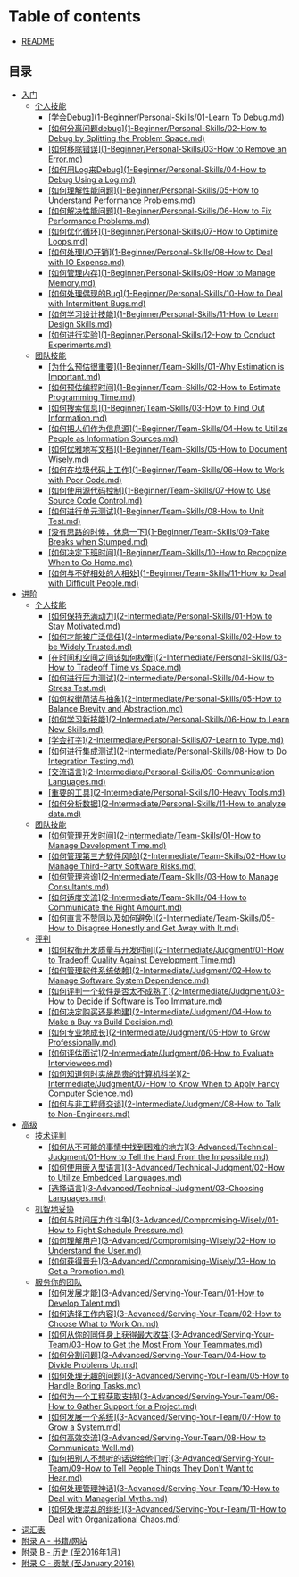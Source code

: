 # Table of contents

* [README](README.md)

## 目录

* [入门](1-Beginner/README.md)
  * [个人技能](mu-lu/1-beginner/ge-ren-ji-neng/README.md)
    * [\[学会Debug\](1-Beginner/Personal-Skills/01-Learn To Debug.md)](mu-lu/1-beginner/ge-ren-ji-neng/xue-hui-debug1beginnerpersonalskills01learn-to-debug.md.md)
    * [\[如何分离问题debug\](1-Beginner/Personal-Skills/02-How to Debug by Splitting the Problem Space.md)](mu-lu/1-beginner/ge-ren-ji-neng/ru-he-fen-li-wen-ti-debug1beginnerpersonalskills02how-to-debug-by-splitting-the-problem-space.md.md)
    * [\[如何移除错误\](1-Beginner/Personal-Skills/03-How to Remove an Error.md)](mu-lu/1-beginner/ge-ren-ji-neng/ru-he-yi-chu-cuo-wu-1beginnerpersonalskills03how-to-remove-an-error.md.md)
    * [\[如何用Log来Debug\](1-Beginner/Personal-Skills/04-How to Debug Using a Log.md)](mu-lu/1-beginner/ge-ren-ji-neng/ru-he-yong-log-lai-debug1beginnerpersonalskills04how-to-debug-usingalog.md.md)
    * [\[如何理解性能问题\](1-Beginner/Personal-Skills/05-How to Understand Performance Problems.md)](mu-lu/1-beginner/ge-ren-ji-neng/ru-he-li-jie-xing-neng-wen-ti-1beginnerpersonalskills05how-to-understand-performance-problems.md.md)
    * [\[如何解决性能问题\](1-Beginner/Personal-Skills/06-How to Fix Performance Problems.md)](mu-lu/1-beginner/ge-ren-ji-neng/ru-he-jie-jue-xing-neng-wen-ti-1beginnerpersonalskills06how-to-fix-performance-problems.md.md)
    * [\[如何优化循环\](1-Beginner/Personal-Skills/07-How to Optimize Loops.md)](mu-lu/1-beginner/ge-ren-ji-neng/ru-he-you-hua-xun-huan-1beginnerpersonalskills07how-to-optimize-loops.md.md)
    * [\[如何处理I/O开销\](1-Beginner/Personal-Skills/08-How to Deal with IO Expense.md)](mu-lu/1-beginner/ge-ren-ji-neng/ru-he-chu-li-io-kai-xiao-1beginnerpersonalskills08how-to-deal-with-io-expense.md.md)
    * [\[如何管理内存\](1-Beginner/Personal-Skills/09-How to Manage Memory.md)](mu-lu/1-beginner/ge-ren-ji-neng/ru-he-guan-li-nei-cun-1beginnerpersonalskills09how-to-manage-memory.md.md)
    * [\[如何处理偶现的Bug\](1-Beginner/Personal-Skills/10-How to Deal with Intermittent Bugs.md)](mu-lu/1-beginner/ge-ren-ji-neng/ru-he-chu-li-ou-xian-de-bug1beginnerpersonalskills10how-to-deal-with-intermittent-bugs.md.md)
    * [\[如何学习设计技能\](1-Beginner/Personal-Skills/11-How to Learn Design Skills.md)](mu-lu/1-beginner/ge-ren-ji-neng/ru-he-xue-xi-she-ji-ji-neng-1beginnerpersonalskills11how-to-learn-design-skills.md.md)
    * [\[如何进行实验\](1-Beginner/Personal-Skills/12-How to Conduct Experiments.md)](mu-lu/1-beginner/ge-ren-ji-neng/ru-he-jin-xing-shi-yan-1beginnerpersonalskills12how-to-conduct-experiments.md.md)
  * [团队技能](mu-lu/1-beginner/tuan-dui-ji-neng/README.md)
    * [\[为什么预估很重要\](1-Beginner/Team-Skills/01-Why Estimation is Important.md)](mu-lu/1-beginner/tuan-dui-ji-neng/wei-shen-me-yu-gu-hen-zhong-yao-1beginnerteamskills01why-estimation-is-important.md.md)
    * [\[如何预估编程时间\](1-Beginner/Team-Skills/02-How to Estimate Programming Time.md)](mu-lu/1-beginner/tuan-dui-ji-neng/ru-he-yu-gu-bian-cheng-shi-jian-1beginnerteamskills02how-to-estimate-programming-time.md.md)
    * [\[如何搜索信息\](1-Beginner/Team-Skills/03-How to Find Out Information.md)](mu-lu/1-beginner/tuan-dui-ji-neng/ru-he-sou-suo-xin-xi-1beginnerteamskills03how-to-find-out-information.md.md)
    * [\[如何把人们作为信息源\](1-Beginner/Team-Skills/04-How to Utilize People as Information Sources.md)](mu-lu/1-beginner/tuan-dui-ji-neng/ru-he-ba-ren-men-zuo-wei-xin-xi-yuan-1beginnerteamskills04how-to-utilize-people-as-information-sourc.md)
    * [\[如何优雅地写文档\](1-Beginner/Team-Skills/05-How to Document Wisely.md)](mu-lu/1-beginner/tuan-dui-ji-neng/ru-he-you-ya-di-xie-wen-dang-1beginnerteamskills05how-to-document-wisely.md.md)
    * [\[如何在垃圾代码上工作\](1-Beginner/Team-Skills/06-How to Work with Poor Code.md)](mu-lu/1-beginner/tuan-dui-ji-neng/ru-he-zai-la-ji-dai-ma-shang-gong-zuo-1beginnerteamskills06how-to-work-with-poor-code.md.md)
    * [\[如何使用源代码控制\](1-Beginner/Team-Skills/07-How to Use Source Code Control.md)](mu-lu/1-beginner/tuan-dui-ji-neng/ru-he-shi-yong-yuan-dai-ma-kong-zhi-1beginnerteamskills07how-to-use-source-code-control.md.md)
    * [\[如何进行单元测试\](1-Beginner/Team-Skills/08-How to Unit Test.md)](mu-lu/1-beginner/tuan-dui-ji-neng/ru-he-jin-xing-dan-yuan-ce-shi-1beginnerteamskills08how-to-unit-test.md.md)
    * [\[没有思路的时候，休息一下\](1-Beginner/Team-Skills/09-Take Breaks when Stumped.md)](mu-lu/1-beginner/tuan-dui-ji-neng/mei-you-si-lu-de-shi-hou-xiu-xi-yi-xia-1beginnerteamskills09take-breaks-when-stumped.md.md)
    * [\[如何决定下班时间\](1-Beginner/Team-Skills/10-How to Recognize When to Go Home.md)](mu-lu/1-beginner/tuan-dui-ji-neng/ru-he-jue-ding-xia-ban-shi-jian-1beginnerteamskills10how-to-recognize-when-to-go-home.md.md)
    * [\[如何与不好相处的人相处\](1-Beginner/Team-Skills/11-How to Deal with Difficult People.md)](mu-lu/1-beginner/tuan-dui-ji-neng/ru-he-yu-bu-hao-xiang-chu-de-ren-xiang-chu-1beginnerteamskills11how-to-deal-with-difficult-people.md.md)
* [进阶](2-Intermediate/README.md)
  * [个人技能](mu-lu/2-intermediate/ge-ren-ji-neng/README.md)
    * [\[如何保持充满动力\](2-Intermediate/Personal-Skills/01-How to Stay Motivated.md)](mu-lu/2-intermediate/ge-ren-ji-neng/ru-he-bao-chi-chong-man-dong-li-2intermediatepersonalskills01how-to-stay-motivated.md.md)
    * [\[如何才能被广泛信任\](2-Intermediate/Personal-Skills/02-How to be Widely Trusted.md)](mu-lu/2-intermediate/ge-ren-ji-neng/ru-he-cai-neng-bei-guang-fan-xin-ren-2intermediatepersonalskills02how-to-be-widely-trusted.md.md)
    * [\[在时间和空间之间该如何权衡\](2-Intermediate/Personal-Skills/03-How to Tradeoff Time vs Space.md)](mu-lu/2-intermediate/ge-ren-ji-neng/zai-shi-jian-he-kong-jian-zhi-jian-gai-ru-he-quan-heng-2intermediatepersonalskills03how-to-tradeoff.md)
    * [\[如何进行压力测试\](2-Intermediate/Personal-Skills/04-How to Stress Test.md)](mu-lu/2-intermediate/ge-ren-ji-neng/ru-he-jin-xing-ya-li-ce-shi-2intermediatepersonalskills04how-to-stress-test.md.md)
    * [\[如何权衡简洁与抽象\](2-Intermediate/Personal-Skills/05-How to Balance Brevity and Abstraction.md)](mu-lu/2-intermediate/ge-ren-ji-neng/ru-he-quan-heng-jian-jie-yu-chou-xiang-2intermediatepersonalskills05how-to-balance-brevity-and-abstr.md)
    * [\[如何学习新技能\](2-Intermediate/Personal-Skills/06-How to Learn New Skills.md)](mu-lu/2-intermediate/ge-ren-ji-neng/ru-he-xue-xi-xin-ji-neng-2intermediatepersonalskills06how-to-learn-new-skills.md.md)
    * [\[学会打字\](2-Intermediate/Personal-Skills/07-Learn to Type.md)](mu-lu/2-intermediate/ge-ren-ji-neng/xue-hui-da-zi-2intermediatepersonalskills07learn-to-type.md.md)
    * [\[如何进行集成测试\](2-Intermediate/Personal-Skills/08-How to Do Integration Testing.md)](mu-lu/2-intermediate/ge-ren-ji-neng/ru-he-jin-xing-ji-cheng-ce-shi-2intermediatepersonalskills08how-to-do-integration-testing.md.md)
    * [\[交流语言\](2-Intermediate/Personal-Skills/09-Communication Languages.md)](mu-lu/2-intermediate/ge-ren-ji-neng/jiao-liu-yu-yan-2intermediatepersonalskills09communication-languages.md.md)
    * [\[重要的工具\](2-Intermediate/Personal-Skills/10-Heavy Tools.md)](mu-lu/2-intermediate/ge-ren-ji-neng/zhong-yao-de-gong-ju-2intermediatepersonalskills10heavy-tools.md.md)
    * [\[如何分析数据\](2-Intermediate/Personal-Skills/11-How to analyze data.md)](mu-lu/2-intermediate/ge-ren-ji-neng/ru-he-fen-xi-shu-ju-2intermediatepersonalskills11how-to-analyze-data.md.md)
  * [团队技能](mu-lu/2-intermediate/tuan-dui-ji-neng/README.md)
    * [\[如何管理开发时间\](2-Intermediate/Team-Skills/01-How to Manage Development Time.md)](mu-lu/2-intermediate/tuan-dui-ji-neng/ru-he-guan-li-kai-fa-shi-jian-2intermediateteamskills01how-to-manage-development-time.md.md)
    * [\[如何管理第三方软件风险\](2-Intermediate/Team-Skills/02-How to Manage Third-Party Software Risks.md)](mu-lu/2-intermediate/tuan-dui-ji-neng/ru-he-guan-li-di-san-fang-ruan-jian-feng-xian-2intermediateteamskills02how-to-manage-thirdparty-soft.md)
    * [\[如何管理咨询\](2-Intermediate/Team-Skills/03-How to Manage Consultants.md)](mu-lu/2-intermediate/tuan-dui-ji-neng/ru-he-guan-li-zi-xun-2intermediateteamskills03how-to-manage-consultants.md.md)
    * [\[如何适度交流\](2-Intermediate/Team-Skills/04-How to Communicate the Right Amount.md)](mu-lu/2-intermediate/tuan-dui-ji-neng/ru-he-shi-du-jiao-liu-2intermediateteamskills04how-to-communicate-the-right-amount.md.md)
    * [\[如何直言不赞同以及如何避免\](2-Intermediate/Team-Skills/05-How to Disagree Honestly and Get Away with It.md)](mu-lu/2-intermediate/tuan-dui-ji-neng/ru-he-zhi-yan-bu-zan-tong-yi-ji-ru-he-bi-mian-2intermediateteamskills05how-to-disagree-honestly-and.md)
  * [评判](mu-lu/2-intermediate/ping-pan/README.md)
    * [\[如何权衡开发质量与开发时间\](2-Intermediate/Judgment/01-How to Tradeoff Quality Against Development Time.md)](mu-lu/2-intermediate/ping-pan/ru-he-quan-heng-kai-fa-zhi-liang-yu-kai-fa-shi-jian-2intermediatejudgment01how-to-tradeoff-quality-a.md)
    * [\[如何管理软件系统依赖\](2-Intermediate/Judgment/02-How to Manage Software System Dependence.md)](mu-lu/2-intermediate/ping-pan/ru-he-guan-li-ruan-jian-xi-tong-yi-lai-2intermediatejudgment02how-to-manage-software-system-dependen.md)
    * [\[如何评判一个软件是否太不成熟了\](2-Intermediate/Judgment/03-How to Decide if Software is Too Immature.md)](mu-lu/2-intermediate/ping-pan/ru-he-ping-pan-yi-ge-ruan-jian-shi-fou-tai-bu-cheng-shu-le-2intermediatejudgment03how-to-decide-if-s.md)
    * [\[如何决定购买还是构建\](2-Intermediate/Judgment/04-How to Make a Buy vs Build Decision.md)](mu-lu/2-intermediate/ping-pan/ru-he-jue-ding-gou-mai-hai-shi-gou-jian-2intermediatejudgment04how-to-makeabuy-vs-build-decision.md.md)
    * [\[如何专业地成长\](2-Intermediate/Judgment/05-How to Grow Professionally.md)](mu-lu/2-intermediate/ping-pan/ru-he-zhuan-ye-di-cheng-zhang-2intermediatejudgment05how-to-grow-professionally.md.md)
    * [\[如何评估面试\](2-Intermediate/Judgment/06-How to Evaluate Interviewees.md)](mu-lu/2-intermediate/ping-pan/ru-he-ping-gu-mian-shi-2intermediatejudgment06how-to-evaluate-interviewees.md.md)
    * [\[如何知道何时实施昂贵的计算机科学\](2-Intermediate/Judgment/07-How to Know When to Apply Fancy Computer Science.md)](mu-lu/2-intermediate/ping-pan/ru-he-zhi-dao-he-shi-shi-shi-ang-gui-de-ji-suan-ji-ke-xue-2intermediatejudgment07how-to-know-when-to.md)
    * [\[如何与非工程师交谈\](2-Intermediate/Judgment/08-How to Talk to Non-Engineers.md)](mu-lu/2-intermediate/ping-pan/ru-he-yu-fei-gong-cheng-shi-jiao-tan-2intermediatejudgment08how-to-talk-to-nonengineers.md.md)
* [高级](3-Advanced/README.md)
  * [技术评判](mu-lu/3-advanced/ji-shu-ping-pan/README.md)
    * [\[如何从不可能的事情中找到困难的地方\](3-Advanced/Technical-Judgment/01-How to Tell the Hard From the Impossible.md)](mu-lu/3-advanced/ji-shu-ping-pan/ru-he-cong-bu-ke-neng-de-shi-qing-zhong-zhao-dao-kun-nan-de-di-fang-3advancedtechnicaljudgment01how.md)
    * [\[如何使用嵌入型语言\](3-Advanced/Technical-Judgment/02-How to Utilize Embedded Languages.md)](mu-lu/3-advanced/ji-shu-ping-pan/ru-he-shi-yong-qian-ru-xing-yu-yan-3advancedtechnicaljudgment02how-to-utilize-embedded-languages.md.md)
    * [\[选择语言\](3-Advanced/Technical-Judgment/03-Choosing Languages.md)](mu-lu/3-advanced/ji-shu-ping-pan/xuan-ze-yu-yan-3advancedtechnicaljudgment03choosing-languages.md.md)
  * [机智地妥协](mu-lu/3-advanced/ji-zhi-di-tuo-xie/README.md)
    * [\[如何与时间压力作斗争\](3-Advanced/Compromising-Wisely/01-How to Fight Schedule Pressure.md)](mu-lu/3-advanced/ji-zhi-di-tuo-xie/ru-he-yu-shi-jian-ya-li-zuo-dou-zheng-3advancedcompromisingwisely01how-to-fight-schedule-pressure.md.md)
    * [\[如何理解用户\](3-Advanced/Compromising-Wisely/02-How to Understand the User.md)](mu-lu/3-advanced/ji-zhi-di-tuo-xie/ru-he-li-jie-yong-hu-3advancedcompromisingwisely02how-to-understand-the-user.md.md)
    * [\[如何获得晋升\](3-Advanced/Compromising-Wisely/03-How to Get a Promotion.md)](mu-lu/3-advanced/ji-zhi-di-tuo-xie/ru-he-huo-de-jin-sheng-3advancedcompromisingwisely03how-to-getapromotion.md.md)
  * [服务你的团队](mu-lu/3-advanced/fu-wu-ni-de-tuan-dui/README.md)
    * [\[如何发展才能\](3-Advanced/Serving-Your-Team/01-How to Develop Talent.md)](mu-lu/3-advanced/fu-wu-ni-de-tuan-dui/ru-he-fa-zhan-cai-neng-3advancedservingyourteam01how-to-develop-talent.md.md)
    * [\[如何选择工作内容\](3-Advanced/Serving-Your-Team/02-How to Choose What to Work On.md)](mu-lu/3-advanced/fu-wu-ni-de-tuan-dui/ru-he-xuan-ze-gong-zuo-nei-rong-3advancedservingyourteam02how-to-choose-what-to-work-on.md.md)
    * [\[如何从你的同伴身上获得最大收益\](3-Advanced/Serving-Your-Team/03-How to Get the Most From Your Teammates.md)](mu-lu/3-advanced/fu-wu-ni-de-tuan-dui/ru-he-cong-ni-de-tong-ban-shen-shang-huo-de-zui-da-shou-yi-3advancedservingyourteam03how-to-get-the.md)
    * [\[如何分割问题\](3-Advanced/Serving-Your-Team/04-How to Divide Problems Up.md)](mu-lu/3-advanced/fu-wu-ni-de-tuan-dui/ru-he-fen-ge-wen-ti-3advancedservingyourteam04how-to-divide-problems-up.md.md)
    * [\[如何处理无趣的问题\](3-Advanced/Serving-Your-Team/05-How to Handle Boring Tasks.md)](mu-lu/3-advanced/fu-wu-ni-de-tuan-dui/ru-he-chu-li-wu-qu-de-wen-ti-3advancedservingyourteam05how-to-handle-boring-tasks.md.md)
    * [\[如何为一个工程获取支持\](3-Advanced/Serving-Your-Team/06-How to Gather Support for a Project.md)](mu-lu/3-advanced/fu-wu-ni-de-tuan-dui/ru-he-wei-yi-ge-gong-cheng-huo-qu-zhi-chi-3advancedservingyourteam06how-to-gather-support-foraprojec.md)
    * [\[如何发展一个系统\](3-Advanced/Serving-Your-Team/07-How to Grow a System.md)](mu-lu/3-advanced/fu-wu-ni-de-tuan-dui/ru-he-fa-zhan-yi-ge-xi-tong-3advancedservingyourteam07how-to-growasystem.md.md)
    * [\[如何高效交流\](3-Advanced/Serving-Your-Team/08-How to Communicate Well.md)](mu-lu/3-advanced/fu-wu-ni-de-tuan-dui/ru-he-gao-xiao-jiao-liu-3advancedservingyourteam08how-to-communicate-well.md.md)
    * [\[如何把别人不想听的话说给他们听\](3-Advanced/Serving-Your-Team/09-How to Tell People Things They Don't Want to Hear.md)](mu-lu/3-advanced/fu-wu-ni-de-tuan-dui/ru-he-ba-bie-ren-bu-xiang-ting-de-hua-shuo-gei-ta-men-ting-3advancedservingyourteam09how-to-tell-peo.md)
    * [\[如何处理管理神话\](3-Advanced/Serving-Your-Team/10-How to Deal with Managerial Myths.md)](mu-lu/3-advanced/fu-wu-ni-de-tuan-dui/ru-he-chu-li-guan-li-shen-hua-3advancedservingyourteam10how-to-deal-with-managerial-myths.md.md)
    * [\[如何处理混乱的组织\](3-Advanced/Serving-Your-Team/11-How to Deal with Organizational Chaos.md)](mu-lu/3-advanced/fu-wu-ni-de-tuan-dui/ru-he-chu-li-hun-luan-de-zu-zhi-3advancedservingyourteam11how-to-deal-with-organizational-chaos.md.md)
* [词汇表](4-Glossary.md)
* [附录 A - 书籍/网站](5-Bibliography.md)
* [附录 B - 历史 (至2016年1月)](6-History.md)
* [附录 C - 贡献 (至January 2016)](7-Contributions.md)
